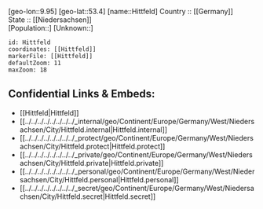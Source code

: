 ﻿---
location: [53.4,9.95] 
mapzoom: [7,12] 
mapmarker: city 
type: City
tags:
- geo/City


SpocWebEntityId: 30956
isDeleted: false
confidential: public

---
[geo-lon::9.95] 
[geo-lat::53.4] 
[name::Hittfeld] 
Country :: [[Germany]]  
State :: [[Niedersachsen]]  
[Population::] 
[Unknown::] 


```leaflet
id: Hittfeld
coordinates: [[Hittfeld]] 
markerFile: [[Hittfeld]] 
defaultZoom: 11 
maxZoom: 18
```


## Confidential Links & Embeds: 
- [[Hittfeld|Hittfeld]]  
- [[../../../../../../../../_internal/geo/Continent/Europe/Germany/West/Niedersachsen/City/Hittfeld.internal|Hittfeld.internal]] 
- [[../../../../../../../../_protect/geo/Continent/Europe/Germany/West/Niedersachsen/City/Hittfeld.protect|Hittfeld.protect]] 
- [[../../../../../../../../_private/geo/Continent/Europe/Germany/West/Niedersachsen/City/Hittfeld.private|Hittfeld.private]] 
- [[../../../../../../../../_personal/geo/Continent/Europe/Germany/West/Niedersachsen/City/Hittfeld.personal|Hittfeld.personal]] 
- [[../../../../../../../../_secret/geo/Continent/Europe/Germany/West/Niedersachsen/City/Hittfeld.secret|Hittfeld.secret]] 
